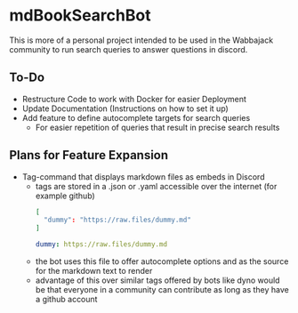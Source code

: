 # mdBookSearchBot

This is more of a personal project intended to be used in the Wabbajack community to run search queries to answer questions in discord.

## To-Do

- Restructure Code to work with Docker for easier Deployment
- Update Documentation (Instructions on how to set it up)
- Add feature to define autocomplete targets for search queries
  - For easier repetition of queries that result in precise search results
 
## Plans for Feature Expansion

- Tag-command that displays markdown files as embeds in Discord
  - tags are stored in a .json or .yaml accessible over the internet (for example github)
    ```json
    [
      "dummy": "https://raw.files/dummy.md"
    ]
    ```
    ```yaml
    dummy: https://raw.files/dummy.md
    ```
  - the bot uses this file to offer autocomplete options and as the source for the markdown text to render
  - advantage of this over similar tags offered by bots like dyno would be that everyone in a community can contribute as long as they have a github account
